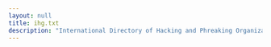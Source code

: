 ```yaml
---
layout: null
title: ihg.txt
description: "International Directory of Hacking and Phreaking Organizations, by John Simmons"
---
```

